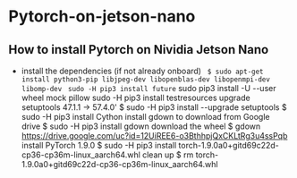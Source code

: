 # Pytorch-on-jetson-nano
## How to install Pytorch on Nividia Jetson Nano
* install the dependencies (if not already onboard) 
 ``` $ sudo apt-get install python3-pip libjpeg-dev libopenblas-dev libopenmpi-dev libomp-dev``` 
```  sudo -H pip3 install future ```
 sudo pip3 install -U --user wheel mock pillow
 sudo -H pip3 install testresources
 upgrade setuptools 47.1.1 -> 57.4.0'
$ sudo -H pip3 install --upgrade setuptools
$ sudo -H pip3 install Cython
 install gdown to download from Google drive
$ sudo -H pip3 install gdown
 download the wheel
$ gdown https://drive.google.com/uc?id=12UiREE6-o3BthhpjQxCKLtRg3u4ssPqb
 install PyTorch 1.9.0
$ sudo -H pip3 install torch-1.9.0a0+gitd69c22d-cp36-cp36m-linux_aarch64.whl
 clean up
$ rm torch-1.9.0a0+gitd69c22d-cp36-cp36m-linux_aarch64.whl
